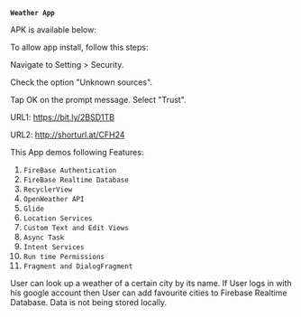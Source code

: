 **`Weather App`**

APK is available below:

To allow app install, follow this steps:

Navigate to Setting > Security.

Check the option "Unknown sources".

Tap OK on the prompt message.
Select "Trust".

URL1: https://bit.ly/2BSD1TB 

URL2: http://shorturl.at/CFH24

This App demos following Features:
1. `FireBase Authentication`
2. `FireBase Realtime Database`
3. `RecyclerView`
4. `OpenWeather API`
5. `Glide`
6. `Location Services`
7. `Custom Text and Edit Views`
8. `Async Task`
9. `Intent Services`
10. `Run time Permissions`
11. `Fragment and DialogFragment`

User can look up a weather of a certain city by its name. If User logs in with his google account
then User can add favourite cities to Firebase Realtime Database. Data is not being stored locally.
